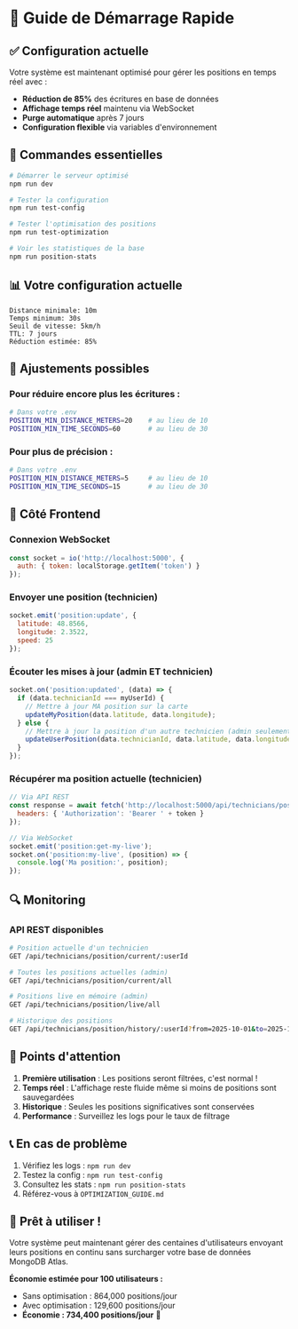 # 🚀 Guide de Démarrage Rapide

## ✅ Configuration actuelle

Votre système est maintenant optimisé pour gérer les positions en temps réel avec :

- **Réduction de 85%** des écritures en base de données
- **Affichage temps réel** maintenu via WebSocket
- **Purge automatique** après 7 jours
- **Configuration flexible** via variables d'environnement

## 🎯 Commandes essentielles

```bash
# Démarrer le serveur optimisé
npm run dev

# Tester la configuration
npm run test-config

# Tester l'optimisation des positions
npm run test-optimization

# Voir les statistiques de la base
npm run position-stats
```

## 📊 Votre configuration actuelle

```
Distance minimale: 10m
Temps minimum: 30s
Seuil de vitesse: 5km/h
TTL: 7 jours
Réduction estimée: 85%
```

## 🔧 Ajustements possibles

### Pour réduire encore plus les écritures :
```bash
# Dans votre .env
POSITION_MIN_DISTANCE_METERS=20    # au lieu de 10
POSITION_MIN_TIME_SECONDS=60       # au lieu de 30
```

### Pour plus de précision :
```bash
# Dans votre .env
POSITION_MIN_DISTANCE_METERS=5     # au lieu de 10
POSITION_MIN_TIME_SECONDS=15       # au lieu de 30
```

## 📱 Côté Frontend

### Connexion WebSocket
```javascript
const socket = io('http://localhost:5000', {
  auth: { token: localStorage.getItem('token') }
});
```

### Envoyer une position (technicien)
```javascript
socket.emit('position:update', {
  latitude: 48.8566,
  longitude: 2.3522,
  speed: 25
});
```

### Écouter les mises à jour (admin ET technicien)
```javascript
socket.on('position:updated', (data) => {
  if (data.technicianId === myUserId) {
    // Mettre à jour MA position sur la carte
    updateMyPosition(data.latitude, data.longitude);
  } else {
    // Mettre à jour la position d'un autre technicien (admin seulement)
    updateUserPosition(data.technicianId, data.latitude, data.longitude);
  }
});
```

### Récupérer ma position actuelle (technicien)
```javascript
// Via API REST
const response = await fetch('http://localhost:5000/api/technicians/position/my-current', {
  headers: { 'Authorization': 'Bearer ' + token }
});

// Via WebSocket
socket.emit('position:get-my-live');
socket.on('position:my-live', (position) => {
  console.log('Ma position:', position);
});
```

## 🔍 Monitoring

### API REST disponibles

```bash
# Position actuelle d'un technicien
GET /api/technicians/position/current/:userId

# Toutes les positions actuelles (admin)
GET /api/technicians/position/current/all

# Positions live en mémoire (admin)
GET /api/technicians/position/live/all

# Historique des positions
GET /api/technicians/position/history/:userId?from=2025-10-01&to=2025-10-29
```

## 🚨 Points d'attention

1. **Première utilisation** : Les positions seront filtrées, c'est normal !
2. **Temps réel** : L'affichage reste fluide même si moins de positions sont sauvegardées
3. **Historique** : Seules les positions significatives sont conservées
4. **Performance** : Surveillez les logs pour le taux de filtrage

## 📞 En cas de problème

1. Vérifiez les logs : `npm run dev`
2. Testez la config : `npm run test-config`
3. Consultez les stats : `npm run position-stats`
4. Référez-vous à `OPTIMIZATION_GUIDE.md`

## 🎉 Prêt à utiliser !

Votre système peut maintenant gérer des centaines d'utilisateurs envoyant leurs positions en continu sans surcharger votre base de données MongoDB Atlas.

**Économie estimée pour 100 utilisateurs :**
- Sans optimisation : 864,000 positions/jour
- Avec optimisation : 129,600 positions/jour
- **Économie : 734,400 positions/jour** 💾